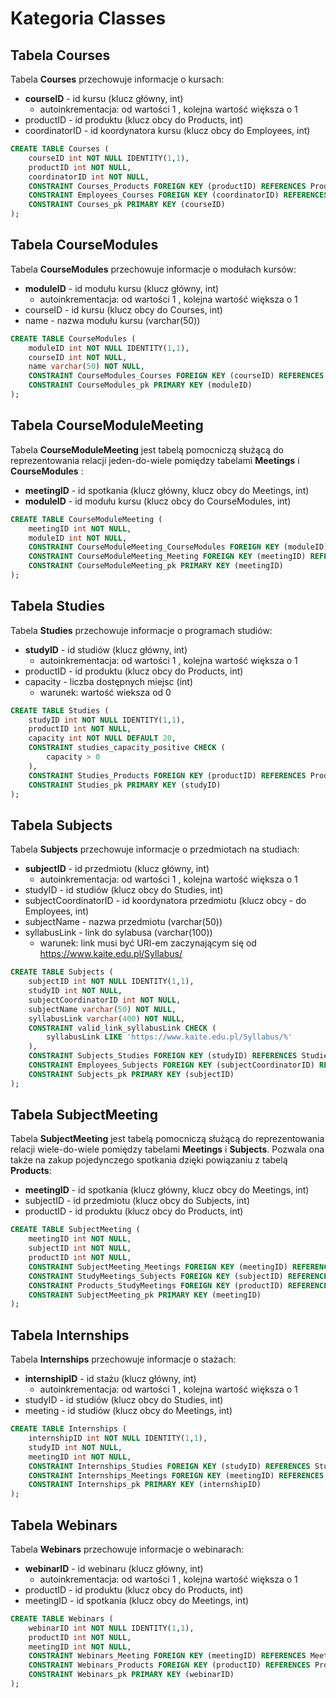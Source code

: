 # Kategoria Classes

## Tabela Courses
Tabela **Courses** przechowuje informacje o kursach:
- **courseID** - id kursu (klucz główny, int)
    - autoinkrementacja: od wartości 1 , kolejna wartość większa o 1
- productID - id produktu (klucz obcy do Products, int)
- coordinatorID - id koordynatora kursu (klucz obcy do Employees, int)

```sql
CREATE TABLE Courses (
    courseID int NOT NULL IDENTITY(1,1),
    productID int NOT NULL,
    coordinatorID int NOT NULL,
    CONSTRAINT Courses_Products FOREIGN KEY (productID) REFERENCES Products (productID),
    CONSTRAINT Employees_Courses FOREIGN KEY (coordinatorID) REFERENCES Employees (employeeID),
    CONSTRAINT Courses_pk PRIMARY KEY (courseID)
);
```

## Tabela CourseModules
Tabela **CourseModules** przechowuje informacje o modułach kursów:
- **moduleID** - id modułu kursu (klucz główny, int)
    - autoinkrementacja: od wartości 1 , kolejna wartość większa o 1
- courseID - id kursu (klucz obcy do Courses, int)
- name - nazwa modułu kursu (varchar(50))

```sql
CREATE TABLE CourseModules (
    moduleID int NOT NULL IDENTITY(1,1),
    courseID int NOT NULL,
    name varchar(50) NOT NULL,
    CONSTRAINT CourseModules_Courses FOREIGN KEY (courseID) REFERENCES Courses (courseID),
    CONSTRAINT CourseModules_pk PRIMARY KEY (moduleID)
);
```

## Tabela CourseModuleMeeting
Tabela **CourseModuleMeeting** jest tabelą pomocniczą służącą do reprezentowania relacji jeden-do-wiele pomiędzy tabelami **Meetings** i **CourseModules** :
- **meetingID** - id spotkania (klucz główny, klucz obcy do Meetings, int)
- **moduleID** - id modułu kursu (klucz obcy do CourseModules, int)

```sql
CREATE TABLE CourseModuleMeeting (
    meetingID int NOT NULL,
    moduleID int NOT NULL,
    CONSTRAINT CourseModuleMeeting_CourseModules FOREIGN KEY (moduleID) REFERENCES CourseModules (moduleID),
    CONSTRAINT CourseModuleMeeting_Meeting FOREIGN KEY (meetingID) REFERENCES Meetings (meetingID),
    CONSTRAINT CourseModuleMeeting_pk PRIMARY KEY (meetingID)
);
```

## Tabela Studies
Tabela **Studies** przechowuje informacje o programach studiów:
- **studyID** - id studiów (klucz główny, int)
    - autoinkrementacja: od wartości 1 , kolejna wartość większa o 1
- productID - id produktu (klucz obcy do Products, int)
- capacity - liczba dostępnych miejsc (int)
    - warunek: wartość wieksza od 0

```sql
CREATE TABLE Studies (
    studyID int NOT NULL IDENTITY(1,1),
    productID int NOT NULL,
    capacity int NOT NULL DEFAULT 20,
    CONSTRAINT studies_capacity_positive CHECK (
        capacity > 0
    ),
    CONSTRAINT Studies_Products FOREIGN KEY (productID) REFERENCES Products (productID),
    CONSTRAINT Studies_pk PRIMARY KEY (studyID)
);
```

## Tabela Subjects
Tabela **Subjects** przechowuje informacje o przedmiotach na studiach:
- **subjectID** - id przedmiotu (klucz główny, int)
    - autoinkrementacja: od wartości 1 , kolejna wartość większa o 1
- studyID - id studiów (klucz obcy do Studies, int)
- subjectCoordinatorID - id koordynatora przedmiotu (klucz obcy - do Employees, int)
- subjectName - nazwa przedmiotu (varchar(50))
- syllabusLink - link do sylabusa (varchar(100))
    - warunek: link musi być URl-em zaczynającym się od https://www.kaite.edu.pl/Syllabus/

```sql
CREATE TABLE Subjects (
    subjectID int NOT NULL IDENTITY(1,1),
    studyID int NOT NULL,
    subjectCoordinatorID int NOT NULL,
    subjectName varchar(50) NOT NULL,
    syllabusLink varchar(400) NOT NULL,
    CONSTRAINT valid_link_syllabusLink CHECK (
        syllabusLink LIKE 'https://www.kaite.edu.pl/Syllabus/%'
    ),
    CONSTRAINT Subjects_Studies FOREIGN KEY (studyID) REFERENCES Studies (studyID),
    CONSTRAINT Employees_Subjects FOREIGN KEY (subjectCoordinatorID) REFERENCES Employees (employeeID),
    CONSTRAINT Subjects_pk PRIMARY KEY (subjectID)
);
```

## Tabela SubjectMeeting
Tabela **SubjectMeeting** jest tabelą pomocniczą służącą do reprezentowania relacji wiele-do-wiele pomiędzy tabelami **Meetings** i **Subjects**. Pozwala ona także na zakup pojedynczego spotkania dzięki powiązaniu z tabelą **Products**:
- **meetingID** - id spotkania (klucz główny, klucz obcy do Meetings, int)
- subjectID - id przedmiotu (klucz obcy do Subjects, int)
- productID - id produktu (klucz obcy do Products, int)

```sql
CREATE TABLE SubjectMeeting (
    meetingID int NOT NULL,
    subjectID int NOT NULL,
    productID int NOT NULL,
    CONSTRAINT SubjectMeeting_Meetings FOREIGN KEY (meetingID) REFERENCES Meetings (meetingID),
    CONSTRAINT StudyMeetings_Subjects FOREIGN KEY (subjectID) REFERENCES Subjects (subjectID),
    CONSTRAINT Products_StudyMeetings FOREIGN KEY (productID) REFERENCES Products (productID),
    CONSTRAINT SubjectMeeting_pk PRIMARY KEY (meetingID)
);
```

## Tabela Internships
Tabela **Internships** przechowuje informacje o stażach:
- **internshipID** - id stażu (klucz główny, int)
    - autoinkrementacja: od wartości 1 , kolejna wartość większa o 1
- studyID - id studiów (klucz obcy do Studies, int)
- meeting - id studiów (klucz obcy do Meetings, int)
```sql
CREATE TABLE Internships (
    internshipID int NOT NULL IDENTITY(1,1),
    studyID int NOT NULL,
    meetingID int NOT NULL,
    CONSTRAINT Internships_Studies FOREIGN KEY (studyID) REFERENCES Studies (studyID),
    CONSTRAINT Internships_Meetings FOREIGN KEY (meetingID) REFERENCES Meetings (meetingID),
    CONSTRAINT Internships_pk PRIMARY KEY (internshipID)
);
```

## Tabela Webinars
Tabela **Webinars** przechowuje informacje o webinarach:
- **webinarID** - id webinaru (klucz główny, int)
    - autoinkrementacja: od wartości 1 , kolejna wartość większa o 1
- productID - id produktu (klucz obcy do Products, int)
- meetingID - id spotkania (klucz obcy do Meetings, int)

```sql
CREATE TABLE Webinars (
    webinarID int NOT NULL IDENTITY(1,1),
    productID int NOT NULL,
    meetingID int NOT NULL,
    CONSTRAINT Webinars_Meeting FOREIGN KEY (meetingID) REFERENCES Meetings (meetingID),
    CONSTRAINT Webinars_Products FOREIGN KEY (productID) REFERENCES Products (productID),
    CONSTRAINT Webinars_pk PRIMARY KEY (webinarID)
);
```